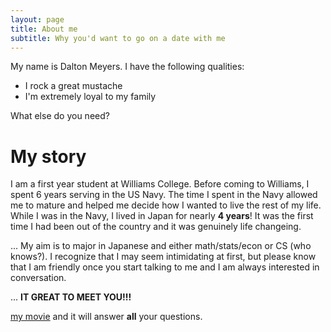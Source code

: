 ```yaml
---
layout: page
title: About me
subtitle: Why you'd want to go on a date with me
---
```


My name is Dalton Meyers. I have the following qualities:

- I rock a great mustache
- I'm extremely loyal to my family

What else do you need?

# __My story__

I am a first year student at Williams College. Before coming to Williams, I spent 6 years serving in the US Navy. The time I spent in the Navy allowed me to mature and helped me decide how I wanted to live the rest of my life. While I was in the Navy, I lived in Japan for nearly __4 years__! It was the first time I had been out of the country and it was genuinely life changeing.

... My aim is to major in Japanese and either math/stats/econ or CS (who knows?). I recognize that I may seem intimidating at first, but please know that I am friendly once you start talking to me and I am always interested in conversation.

... __IT GREAT TO MEET YOU!!!__

[my movie](https://en.wikipedia.org/wiki/The_Princess_Bride_%28film%29) and it will answer **all** your questions.
